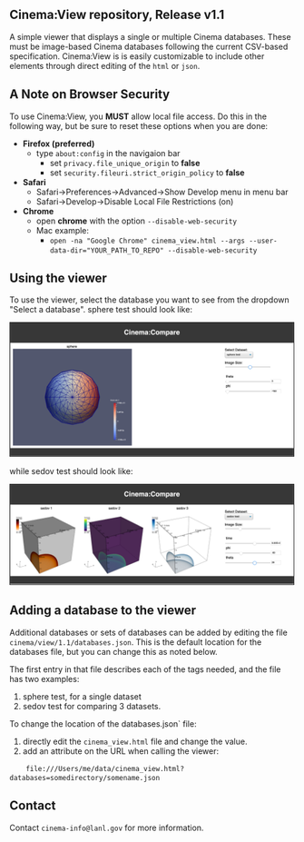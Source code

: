 ## Cinema:View repository, Release v1.1

A simple viewer that displays a single or multiple Cinema databases. These must be image-based Cinema databases following the current CSV-based specification.  Cinema:View is is easily customizable to include other elements through direct editing of the `html` or `json`.

## A Note on Browser Security
To use Cinema:View, you **MUST** allow local file access. Do this in the following way, but be sure to reset these options when you are done:

- **Firefox (preferred)**
    - type ```about:config``` in the navigaion bar
        - set ```privacy.file_unique_origin``` to **false**
        - set ```security.fileuri.strict_origin_policy``` to **false**
- **Safari**
    - Safari->Preferences->Advanced->Show Develop menu in menu bar
    - Safari->Develop->Disable Local File Restrictions (on)
- **Chrome**
    - open **chrome** with the option ```--disable-web-security```
    - Mac example:
        - ```open -na "Google Chrome" cinema_view.html --args --user-data-dir="YOUR_PATH_TO_REPO" --disable-web-security```

## Using the viewer

To use the viewer, select the database you want to see from the dropdown "Select a database". sphere test should look like:

<img src="../cinema/testImages/sphere.png" width="500" border="1"/>

while sedov test should look like:

<img src="../cinema/testImages/sedov.png" width="500" border="1"/>


## Adding a database to the viewer
Additional databases or sets of databases can be added by editing the file `cinema/view/1.1/databases.json`. This is the default location for the databases file, but you can change this as noted below.

The first entry in that file describes each of the tags needed, and the file has two examples:

1. sphere test, for a single dataset
2. sedov test for comparing 3 datasets.

To change the location of the databases.json` file:

1. directly edit the `cinema_view.html` file and change the value.
2. add an attribute on the URL when calling the viewer:

```
    file:///Users/me/data/cinema_view.html?databases=somedirectory/somename.json
```

## Contact

Contact `cinema-info@lanl.gov` for more information.
